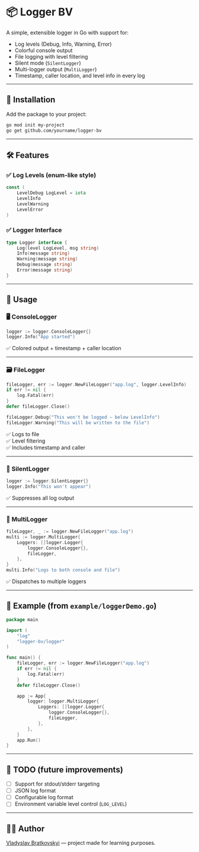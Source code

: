 # 📦 Logger BV

A simple, extensible logger in Go with support for:

- Log levels (Debug, Info, Warning, Error)
- Colorful console output
- File logging with level filtering
- Silent mode (`SilentLogger`)
- Multi-logger output (`MultiLogger`)
- Timestamp, caller location, and level info in every log

---

## 🔧 Installation

Add the package to your project:

```bash
go mod init my-project
go get github.com/yourname/logger-bv
```

---

## 🛠 Features

### ✅ Log Levels (enum-like style)

```go
const (
    LevelDebug LogLevel = iota
    LevelInfo
    LevelWarning
    LevelError
)
```

### ✅ Logger Interface

```go
type Logger interface {
    Log(level LogLevel, msg string)
    Info(message string)
    Warning(message string)
    Debug(message string)
    Error(message string)
}
```

---

## 🔎 Usage

### 🖥 ConsoleLogger

```go
logger := logger.ConsoleLogger{}
logger.Info("App started")
```

✅ Colored output + timestamp + caller location

---

### 🗃 FileLogger

```go
fileLogger, err := logger.NewFileLogger("app.log", logger.LevelInfo)
if err != nil {
    log.Fatal(err)
}
defer fileLogger.Close()

fileLogger.Debug("This won't be logged — below LevelInfo")
fileLogger.Warning("This will be written to the file")
```

✅ Logs to file  
✅ Level filtering  
✅ Includes timestamp and caller

---

### 🤫 SilentLogger

```go
logger := logger.SilentLogger{}
logger.Info("This won't appear")
```

✅ Suppresses all log output

---

### 🧩 MultiLogger

```go
fileLogger, _ := logger.NewFileLogger("app.log")
multi := logger.MultiLogger{
    Loggers: []logger.Logger{
        logger.ConsoleLogger{},
        fileLogger,
    },
}
multi.Info("Logs to both console and file")
```

✅ Dispatches to multiple loggers

---

## 📁 Example (from `example/loggerDemo.go`)

```go
package main

import (
    "log"
    "logger-bv/logger"
)

func main() {
    fileLogger, err := logger.NewFileLogger("app.log")
    if err != nil {
        log.Fatal(err)
    }
    defer fileLogger.Close()

    app := App{
        logger: logger.MultiLogger{
            Loggers: []logger.Logger{
                logger.ConsoleLogger{},
                fileLogger,
            },
        },
    }
    app.Run()
}
```

---

## 📌 TODO (future improvements)

- [ ] Support for stdout/stderr targeting
- [ ] JSON log format
- [ ] Configurable log format
- [ ] Environment variable level control (`LOG_LEVEL`)

---

## 🧑‍💻 Author

[Vladyslav Bratkovskyi](https://github.com/Bratkovskyi) — project made for learning purposes.